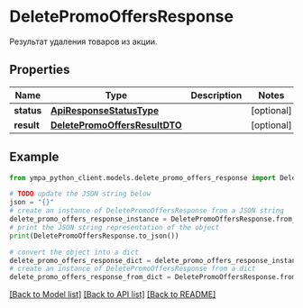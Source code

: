 # DeletePromoOffersResponse

Результат удаления товаров из акции.

## Properties

Name | Type | Description | Notes
------------ | ------------- | ------------- | -------------
**status** | [**ApiResponseStatusType**](ApiResponseStatusType.md) |  | [optional] 
**result** | [**DeletePromoOffersResultDTO**](DeletePromoOffersResultDTO.md) |  | [optional] 

## Example

```python
from ympa_python_client.models.delete_promo_offers_response import DeletePromoOffersResponse

# TODO update the JSON string below
json = "{}"
# create an instance of DeletePromoOffersResponse from a JSON string
delete_promo_offers_response_instance = DeletePromoOffersResponse.from_json(json)
# print the JSON string representation of the object
print(DeletePromoOffersResponse.to_json())

# convert the object into a dict
delete_promo_offers_response_dict = delete_promo_offers_response_instance.to_dict()
# create an instance of DeletePromoOffersResponse from a dict
delete_promo_offers_response_from_dict = DeletePromoOffersResponse.from_dict(delete_promo_offers_response_dict)
```
[[Back to Model list]](../README.md#documentation-for-models) [[Back to API list]](../README.md#documentation-for-api-endpoints) [[Back to README]](../README.md)


